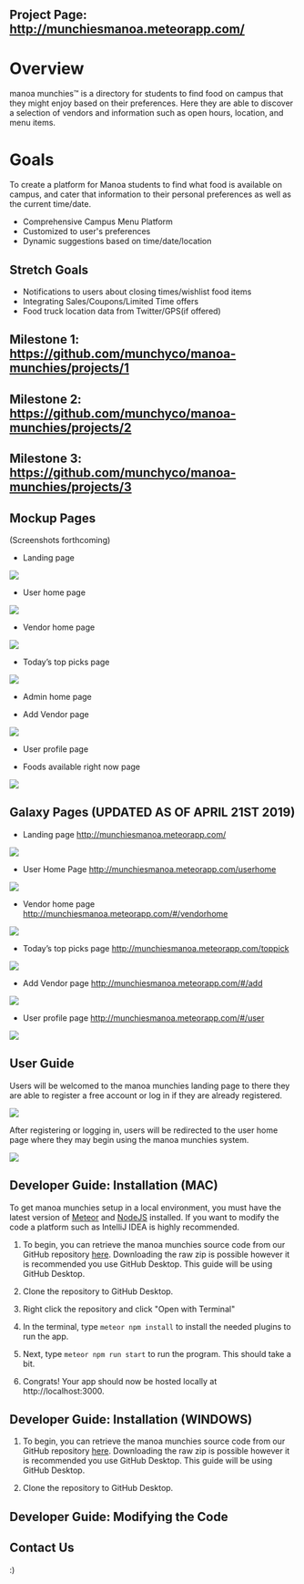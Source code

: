[comment]: <> (To begin with, the home page should provide a good description of the goals of the project, what the system should eventually provide, and screen shots of the mockup pages you plan to use as a basis for your final project.)

## Project Page: <a href="http://munchiesmanoa.meteorapp.com/">http://munchiesmanoa.meteorapp.com/</a>

# Overview 

manoa munchies™ is a directory for students to find food on campus that they might enjoy based on their preferences. Here they are able to discover a selection of vendors and information such as open hours, location, and menu items. 

# Goals

To create a platform for Manoa students to find what food is available on campus, and cater that information to their personal preferences as well as the current time/date.

- Comprehensive Campus Menu Platform
- Customized to user's preferences 
- Dynamic suggestions based on time/date/location


## Stretch Goals

- Notifications to users about closing times/wishlist food items
- Integrating Sales/Coupons/Limited Time offers
- Food truck location data from Twitter/GPS(if offered)

## Milestone 1: <a href="https://github.com/munchyco/manoa-munchies/projects/1">https://github.com/munchyco/manoa-munchies/projects/1</a>

## Milestone 2: <a href="https://github.com/munchyco/manoa-munchies/projects/2">https://github.com/munchyco/manoa-munchies/projects/2</a>

## Milestone 3: <a href="https://github.com/munchyco/manoa-munchies/projects/3">https://github.com/munchyco/manoa-munchies/projects/3</a>

## Mockup Pages

(Screenshots forthcoming)

- Landing page

<img src="/screencaps/landingpage.png">

- User home page

<img src="/screencaps/userhomepage.png">

- Vendor home page

<img src="/screencaps/venderhomepage.png">

- Today’s top picks page

<img src="/screencaps/toppick.png">

- Admin home page



- Add Vendor page

<img src="/screencaps/addvendorpage.png">

- User profile page


- Foods available right now page

<img src="/screencaps/toppick.png">

## Galaxy Pages (UPDATED AS OF APRIL 21ST 2019)

- Landing page <a href="http://munchiesmanoa.meteorapp.com/">http://munchiesmanoa.meteorapp.com/</a>

<img src="/screencaps/galaxylandingpage.png">

- User Home Page <a href="http://munchiesmanoa.meteorapp.com/">http://munchiesmanoa.meteorapp.com/userhome</a>

<img src="/screencaps/galaxyuserhomepage.png">

- Vendor home page <a href="http://munchiesmanoa.meteorapp.com/#/user">http://munchiesmanoa.meteorapp.com/#/vendorhome</a>

<img src="/screencaps/galaxyvendor.png">

- Today’s top picks page <a href="http://munchiesmanoa.meteorapp.com/">http://munchiesmanoa.meteorapp.com/toppick</a>

<img src="/screencaps/galaxytoppick.png">

- Add Vendor page <a href="http://munchiesmanoa.meteorapp.com/">http://munchiesmanoa.meteorapp.com/#/add</a>

<img src="/screencaps/galaxyadd.png">

- User profile page <a href="http://munchiesmanoa.meteorapp.com/">http://munchiesmanoa.meteorapp.com/#/user</a>

<img src="/screencaps/galaxyuserprofile.png">

## User Guide

Users will be welcomed to the manoa munchies landing page to there they are able to register a free account or log in if they are already registered.

<img src="/screencaps/galaxylandingpage.png">

After registering or logging in, users will be redirected to the user home page where they may begin using the manoa munchies system. 

<img src="/screencaps/galaxyuserhomepage.png">




## Developer Guide: Installation (MAC)

To get manoa munchies setup in a local environment, you must have the latest version of <a href="https://www.meteor.com/install">Meteor</a> and <a href="https://nodejs.org/en/download/">NodeJS</a> installed. If you want to modify the code a platform such as IntelliJ IDEA is highly recommended.

1. To begin, you can retrieve the manoa munchies source code from our GitHub repository <a href="https://github.com/munchyco/manoa-munchies">here</a>. Downloading the raw zip is possible however it is recommended you use GitHub Desktop. This guide will be using GitHub Desktop.

2. Clone the repository to GitHub Desktop.



3. Right click the repository and click "Open with Terminal"



4. In the terminal, type `meteor npm install` to install the needed plugins to run the app.



5. Next, type `meteor npm run start` to run the program. This should take a bit.



6. Congrats! Your app should now be hosted locally at http://localhost:3000. 


## Developer Guide: Installation (WINDOWS)

1. To begin, you can retrieve the manoa munchies source code from our GitHub repository <a href="https://github.com/munchyco/manoa-munchies">here</a>. Downloading the raw zip is possible however it is recommended you use GitHub Desktop. This guide will be using GitHub Desktop.

2. Clone the repository to GitHub Desktop.


## Developer Guide: Modifying the Code



## Contact Us

:) 
